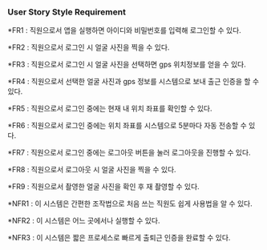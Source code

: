 ### User Story Style Requirement

*FR1 : 직원으로서 앱을 실행하면 아이디와 비밀번호를 입력해 로그인할 수 있다.

*FR2 : 직원으로서 로그인 시 얼굴 사진을 찍을 수 있다.

*FR3 : 직원으로서 로그인 시 얼굴 사진을 선택하면 gps 위치정보를 얻을 수 있다.

*FR4 : 직원으로서 선택한 얼굴 사진과 gps 정보를 시스템으로 보내 출근 인증을 할 수 있다.

*FR5 : 직원으로서 로그인 중에는 현재 내 위치 좌표를 확인할 수 있다.

*FR6 : 직원으로서 로그인 중에는 위치 좌표를 시스템으로 5분마다 자동 전송할 수 있다.

*FR7 : 직원으로서 로그인 중에는 로그아웃 버튼을 눌러 로그아웃을 진행할 수 있다.

*FR8 : 직원으로서 로그아웃 시 얼굴 사진을 찍을 수 있다.

*FR9 : 직원으로서 촬영한 얼굴 사진을 확인 후 재 촬영할 수 있다.

*NFR1 : 이 시스템은 간편한 조작법으로 처음 쓰는 직원도 쉽게 사용법을 알 수 있다. 

*NFR2 : 이 시스템은 어느 곳에서나 실행할 수 있다.

*NFR3 : 이 시스템은 짧은 프로세스로 빠르게 출퇴근 인증을 완료할 수 있다.
